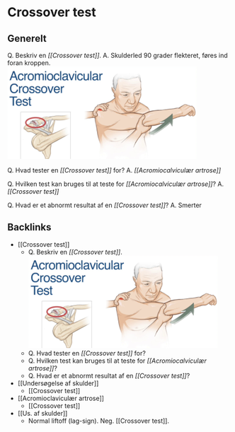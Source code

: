 # Crossover test
## Generelt
Q. Beskriv en *[[Crossover test]]*.
A. Skulderled 90 grader flekteret, føres ind foran kroppen.
![](BearImages/FFB3C857-259B-4009-BBB6-8C113CC21F59-51703-00006B26FC9EC214/7DF6BE25-821F-4A95-90F4-01184D73D2B3.png)


Q. Hvad tester en *[[Crossover test]]* for?
A. *[[Acromiocalviculær artrose]]*

Q. Hvilken test kan bruges til at teste for *[[Acromiocalviculær artrose]]*?
A. *[[Crossover test]]*

Q. Hvad er et abnormt resultat af en *[[Crossover test]]*?
A. Smerter

## Backlinks
* [[Crossover test]]
	* Q. Beskriv en *[[Crossover test]]*.
![](BearImages/FFB3C857-259B-4009-BBB6-8C113CC21F59-51703-00006B26FC9EC214/7DF6BE25-821F-4A95-90F4-01184D73D2B3.png)
	* Q. Hvad tester en *[[Crossover test]]* for?
	* Q. Hvilken test kan bruges til at teste for *[[Acromiocalviculær artrose]]*?
	* Q. Hvad er et abnormt resultat af en *[[Crossover test]]*?
* [[Undersøgelse af skulder]]
	* [[Crossover test]]
* [[Acromioclaviculær artrose]]
	* [[Crossover test]]
* [[Us. af skulder]]
	* Normal liftoff (lag-sign). Neg. [[Crossover test]].

<!-- #anki/tag/med/Orto #anki/deck/Medicine -->

<!-- {BearID:798FDAD5-4AD8-4628-A234-5E2ED2D51230-51703-00006B08F455B37C} -->
